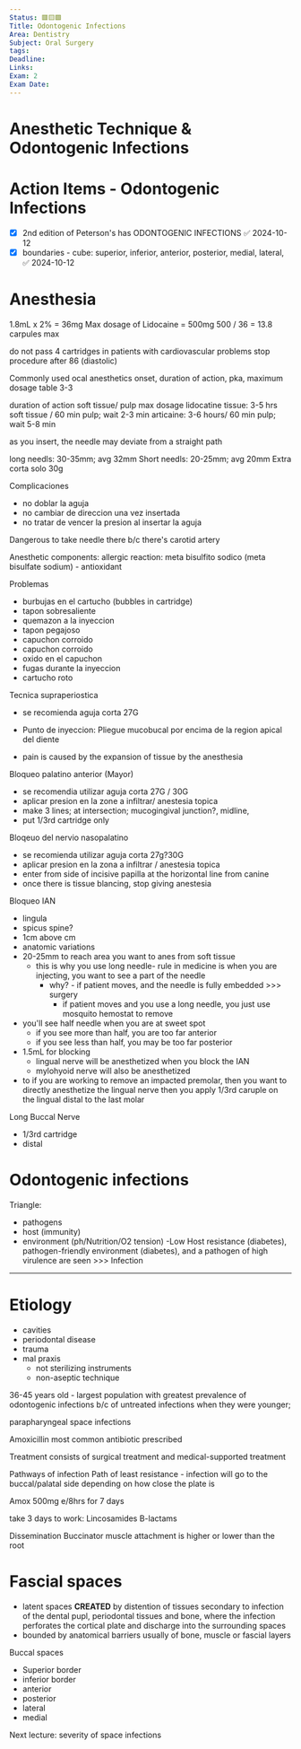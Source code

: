 ```yaml
---
Status: 🟥🟨🟩
Title: Odontogenic Infections
Area: Dentistry
Subject: Oral Surgery
tags: 
Deadline: 
Links: 
Exam: 2
Exam Date:
---
```

# Anesthetic Technique & Odontogenic Infections
# Action Items - Odontogenic Infections
 - [x] 2nd edition of Peterson's has ODONTOGENIC INFECTIONS ✅ 2024-10-12
 - [x] boundaries - cube: superior, inferior, anterior, posterior, medial, lateral, ✅ 2024-10-12
# Anesthesia 

1.8mL x 2% = 36mg
Max dosage of Lidocaine = 500mg
500 / 36 = 13.8 carpules max 

do not pass 4 cartridges in patients with cardiovascular problems
stop procedure after 86 (diastolic)

Commonly used ocal anesthetics
onset, duration of action, pka, maximum dosage table 3-3

duration of action soft tissue/ pulp max dosage lidocatine tissue: 3-5 hrs soft tissue / 60 min pulp; wait 2-3 min
articaine: 3-6 hours/ 60 min pulp; wait 5-8 min

as you insert, the needle may deviate from a straight path 

long needls: 30-35mm; avg 32mm
Short needls: 20-25mm; avg 20mm
Extra corta solo 30g

Complicaciones
- no doblar la aguja
- no cambiar de direccion una vez insertada
- no tratar de vencer la presion al insertar la aguja 

Dangerous to take needle there b/c there's carotid artery

Anesthetic components:
allergic reaction: meta bisulfito sodico (meta bisulfate sodium) - antioxidant

Problemas
- burbujas en el cartucho (bubbles in cartridge)
- tapon sobresaliente
- quemazon a la inyeccion
- tapon pegajoso
- capuchon corroido 
- capuchon corroido 
- oxido en el capuchon 
- fugas durante la inyeccion
- cartucho roto 

Tecnica supraperiostica 
- se recomienda aguja corta 27G 
- Punto de inyeccion: Pliegue mucobucal por encima de la region apical del diente

- pain is caused by the expansion of tissue by the anesthesia 

Bloqueo palatino anterior (Mayor)
- se recomendia utilizar aguja corta 27G / 30G
- aplicar presion en la zone a infiltrar/ anestesia topica 
- make 3 lines; at intersection; mucogingival junction?, midline, 
- put 1/3rd cartridge only 

Bloqeuo del nervio nasopalatino
- se recomienda utilizar aguja corta 27g?30G
- aplicar presion en la zona a infiltrar / anestesia topica 
- enter from side of incisive papilla at the horizontal line from canine 
- once there is tissue blancing, stop giving anestesia 

Bloqueo IAN
- lingula
- spicus spine?
- 1cm above cm
- anatomic variations
- 20-25mm to reach area you want to anes from soft tissue 
	- this is why you use long needle- rule in medicine is when you are injecting, you want to see a part of the needle 
		- why? - if patient moves, and the needle is fully embedded >>> surgery
			- if patient moves and you use a long needle, you just use mosquito hemostat to remove 
- you'll see half needle when you are at sweet spot
	- if you see more than half, you are too far anterior 
	- if you see less than half, you may be too far posterior
- 1.5mL for blocking
	- lingual nerve will be anesthetized when you block the IAN
	- mylohyoid nerve will also be anesthetized 
- to if you are working to remove an impacted premolar, then you want to directly anesthetize the lingual nerve then you apply 1/3rd caruple on the lingual distal to the last molar 

Long Buccal Nerve 
- 1/3rd cartridge 
- distal 

# Odontogenic infections 

Triangle:
- pathogens
- host (immunity)
- environment (ph/Nutrition/O2 tension)
-Low Host resistance (diabetes), pathogen-friendly environment (diabetes), and a pathogen of high virulence are seen >>> Infection 
***
# Etiology
- cavities
- periodontal disease
- trauma
- mal praxis
	- not sterilizing instruments 
	- non-aseptic technique 

36-45 years old - largest population with greatest prevalence of odontogenic infections b/c of untreated infections when they were younger; 

parapharyngeal space infections 

Amoxicillin most common antibiotic prescribed 

Treatment consists of surgical treatment and medical-supported treatment 

Pathways of infection 
Path of least resistance - infection will go to the buccal/palatal side depending on how close the plate is 

Amox 500mg e/8hrs for 7 days

take 3 days to work:
Lincosamides
B-lactams

Dissemination
Buccinator muscle attachment is higher or lower than the root

# Fascial spaces
- latent spaces **CREATED** by distention of tissues secondary to infection of the dental pupl, periodontal tissues and bone, where the infection perforates the cortical plate and discharge into the surrounding spaces 
- bounded by anatomical barriers usually of bone, muscle or fascial layers 

Buccal spaces 
- Superior border 
- inferior border 
- anterior 
- posterior 
- lateral
- medial 

Next lecture: severity of space infections 

